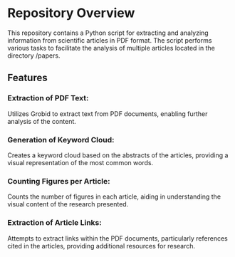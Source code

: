 # Repository Overview

This repository contains a Python script for extracting and analyzing information from scientific articles in PDF format. The script performs various tasks to facilitate the analysis of multiple articles located in the directory /papers.

## Features
### Extraction of PDF Text: 
Utilizes Grobid to extract text from PDF documents, enabling further analysis of the content.
### Generation of Keyword Cloud: 
Creates a keyword cloud based on the abstracts of the articles, providing a visual representation of the most common words.
### Counting Figures per Article: 
Counts the number of figures in each article, aiding in understanding the visual content of the research presented.
### Extraction of Article Links: 
Attempts to extract links within the PDF documents, particularly references cited in the articles, providing additional resources for research.
